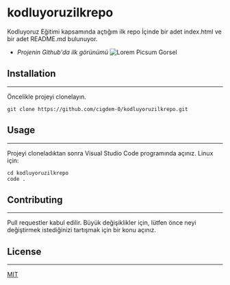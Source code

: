 # kodluyoruzilkrepo
Kodluyoruz Eğitimi kapsamında açtığım ilk repo
İçinde bir adet index.html ve bir adet README.md bulunuyor.

* *Projenin Github'da ilk görünümü*
![Lorem Picsum Gorsel](./ss.png)

## Installation
---
Öncelikle projeyi clonelayın.
```
git clone https://github.com/cigdem-0/kodluyoruzilkrepo.git
```
## Usage 
---
Projeyi cloneladıktan sonra Visual Studio Code programında açınız.
Linux için:
```
cd kodluyoruzilkrepo
code .
```
## Contributing
---
Pull requestler kabul edilir. Büyük değişiklikler için, lütfen önce neyi değiştirmek istediğinizi tartışmak için bir konu açınız.
## License
---
[MIT](https://choosealicense.com/licenses/mit/)

